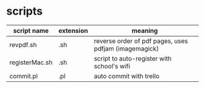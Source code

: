 scripts
=========

script name  | extension | meaning
------------- | ------------- | ---------
revpdf.sh  | .sh | reverse order of pdf pages, uses pdfjam (imagemagick)
registerMac.sh | .sh | script to auto-register with school's wifi
commit.pl|.pl|auto commit with trello
